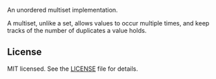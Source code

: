 An unordered multiset implementation.

A multiset, unlike a set, allows values to occur multiple times, and keep tracks of the number of duplicates a value holds.

## License

MIT licensed. See the [LICENSE](./LICENSE) file for details.
